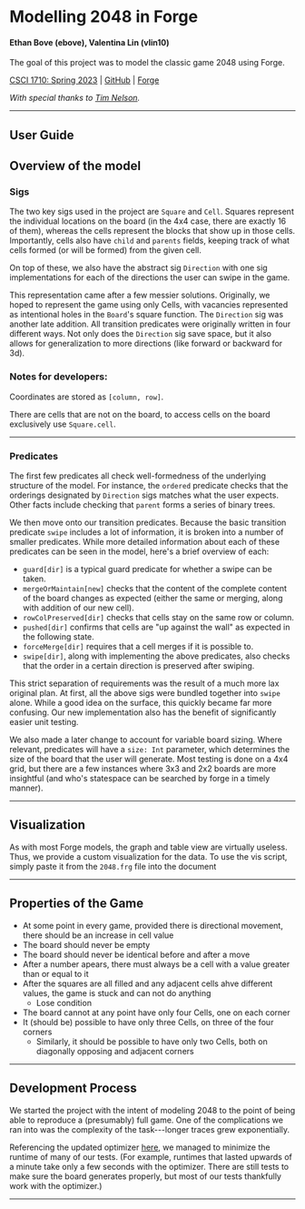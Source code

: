 # Modelling 2048 in Forge

#### Ethan Bove (ebove), Valentina Lin (vlin10)

The goal of this project was to model the classic game 2048 using Forge.

[CSCI 1710: Spring 2023](https://csci1710.github.io//2023/)
|
[GitHub](https://github.com/bove1/csci1710-2048)
|
[Forge](https://csci1710.github.io/forge-documentation/home.html)

_With special thanks to [Tim Nelson](https://github.com/tnelson/Forge/tree/main)._

---

## User Guide

## Overview of the model

### Sigs

The two key sigs used in the project are `Square` and `Cell`. Squares represent the individual locations on the board (in the 4x4 case, there are exactly 16 of them), whereas the cells represent the blocks that show up in those cells. Importantly, cells also have `child` and `parents` fields, keeping track of what cells formed (or will be formed) from the given cell. 

On top of these, we also have the abstract sig `Direction` with one sig implementations for each of the directions the user can swipe in the game. 

This representation came after a few messier solutions. Originally, we hoped to represent the game using only Cells, with vacancies represented as intentional holes in the `Board`'s square function. The `Direction` sig was another late addition. All transition predicates were originally written in four different ways. Not only does the `Direction` sig save space, but it also allows for generalization to more directions (like forward or backward for 3d).


### Notes for developers:

Coordinates are stored as `[column, row]`.

There are cells that are not on the board, to access cells on the board exclusively use `Square.cell`. 

---

### Predicates

The first few predicates all check well-formedness of the underlying structure of the model. For instance, the `ordered` predicate checks that the orderings designated by `Direction` sigs matches what the user expects. Other facts include checking that `parent` forms a series of binary trees. 

We then move onto our transition predicates. Because the basic transition predicate `swipe` includes a lot of information, it is broken into a number of smaller predicates. While more detailed information about each of these predicates can be seen in the model, here's a brief overview of each:
 - `guard[dir]` is a typical guard predicate for whether a swipe can be taken.
 - `mergeOrMaintain[new]` checks that the content of the complete content of the board changes as expected (either the same or merging, along with addition of our new cell).
 - `rowColPreserved[dir]` checks that cells stay on the same row or column. 
 - `pushed[dir]` confirms that cells are "up against the wall" as expected in the following state.
 - `forceMerge[dir]` requires that a cell merges if it is possible to. 
 - `swipe[dir]`, along with implementing the above predicates, also checks that the order in a certain direction is preserved after swiping. 

 This strict separation of requirements was the result of a much more lax original plan. At first, all the above sigs were bundled together into `swipe` alone. While a good idea on the surface, this quickly became far more confusing. Our new implementation also has the benefit of significantly easier unit testing. 

 We also made a later change to account for variable board sizing. Where relevant, predicates will have a `size: Int` parameter, which determines the size of the board that the user will generate. Most testing is done on a 4x4 grid, but there are a few instances where 3x3 and 2x2 boards are more insightful (and who's statespace can be searched by forge in a timely manner). 
 
---

## Visualization

As with most Forge models, the graph and table view are virtually useless. Thus, we provide a custom visualization for the data. To use the vis script, simply paste it from the `2048.frg` file into the document 

---

## Properties of the Game

- At some point in every game, provided there is directional movement, there should be an increase in cell value
- The board should never be empty
- The board should never be identical before and after a move
- After a number apears, there must always be a cell with a value greater than or equal to it
- After the squares are all filled and any adjacent cells ahve different values, the game is stuck and can not do anything
  - Lose condition
- The board cannot at any point have only four Cells, one on each corner
- It (should be) possible to have only three Cells, on three of the four corners
  - Similarly, it should be possible to have only two Cells, both on diagonally opposing and adjacent corners

---

## Development Process

We started the project with the intent of modeling 2048 to the point of being able to reproduce a (presumably) full game. One of the complications we ran into was the complexity of the task---longer traces grew exponentially. 

Referencing the updated optimizer [here](https://github.com/csci1710/public-examples/blob/main/2022/sudoku_opt_viz/sudoku_with_inst_2.frg), we managed to minimize the runtime of many of our tests. (For example, runtimes that lasted upwards of a minute take only a few seconds with the optimizer. There are still tests to make sure the board generates properly, but most of our tests thankfully work with the optimizer.)

---


